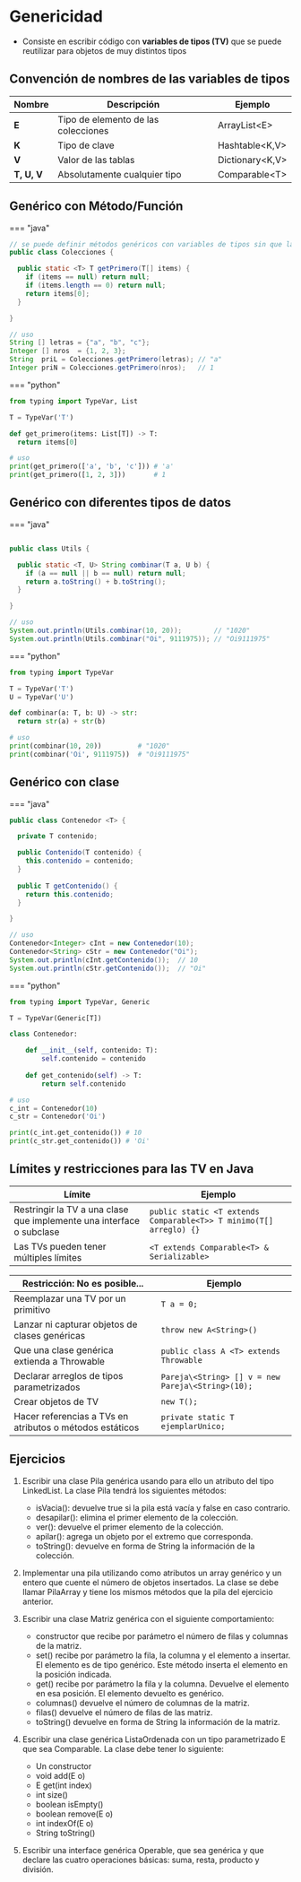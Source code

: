 # Genericidad

* Consiste en escribir código con **variables de tipos (TV)** que se puede reutilizar para objetos de muy distintos tipos

## Convención de nombres de las variables de tipos

| Nombre | Descripción | Ejemplo |
| -- | -- | -- |
| **E**       | Tipo de elemento de las colecciones | ArrayList\<E> |
| **K**       | Tipo de clave                       | Hashtable<K,V> |
| **V**       | Valor de las tablas                 | Dictionary<K,V> |
| **T, U, V** | Absolutamente cualquier tipo        | Comparable\<T> |

## Genérico con Método/Función

=== "java"

  ```java
  // se puede definir métodos genéricos con variables de tipos sin que la clase sea genérica
  public class Colecciones {

    public static <T> T getPrimero(T[] items) {
      if (items == null) return null;
      if (items.length == 0) return null;
      return items[0];
    }

  }

  // uso
  String [] letras = {"a", "b", "c"};
  Integer [] nros  = {1, 2, 3};
  String  priL = Colecciones.getPrimero(letras); // "a"
  Integer priN = Colecciones.getPrimero(nros);   // 1
  ```

=== "python"

  ```py
  from typing import TypeVar, List

  T = TypeVar('T')

  def get_primero(items: List[T]) -> T:
    return items[0]

  # uso
  print(get_primero(['a', 'b', 'c'])) # 'a'
  print(get_primero([1, 2, 3]))       # 1
  ```

## Genérico con diferentes tipos de datos

=== "java"

  ```java
  
  public class Utils {

    public static <T, U> String combinar(T a, U b) {
      if (a == null || b == null) return null;
      return a.toString() + b.toString();
    }

  }

  // uso
  System.out.println(Utils.combinar(10, 20));        // "1020"
  System.out.println(Utils.combinar("Oi", 9111975)); // "Oi9111975"
  ```

=== "python"

  ```py
  from typing import TypeVar

  T = TypeVar('T')
  U = TypeVar('U')

  def combinar(a: T, b: U) -> str:
    return str(a) + str(b)

  # uso
  print(combinar(10, 20))         # "1020"   
  print(combinar('Oi', 9111975))  # "Oi9111975"
  ```

## Genérico con clase

=== "java"

  ```java
  public class Contenedor <T> {

    private T contenido;
  
    public Contenido(T contenido) {
      this.contenido = contenido;
    }
    
    public T getContenido() {
      return this.contenido; 
    }

  }

  // uso
  Contenedor<Integer> cInt = new Contenedor(10);
  Contenedor<String> cStr = new Contenedor("Oi");
  System.out.println(cInt.getContenido());  // 10
  System.out.println(cStr.getContenido());  // "Oi"
  ```

=== "python"

  ```py
  from typing import TypeVar, Generic

  T = TypeVar(Generic[T])

  class Contenedor:

      def __init__(self, contenido: T):
          self.contenido = contenido
      
      def get_contenido(self) -> T:
          return self.contenido

  # uso
  c_int = Contenedor(10)
  c_str = Contenedor('Oi')

  print(c_int.get_contenido()) # 10 
  print(c_str.get_contenido()) # 'Oi' 
  ```

## Límites y restricciones para las TV en Java

| Límite | Ejemplo |
| -- | -- |
| Restringir la TV a una clase que implemente una interface o subclase | `public static <T extends Comparable<T>> T minimo(T[] arreglo) {}` |
| Las TVs pueden tener múltiples límites | `<T extends Comparable<T> & Serializable>` |

| Restricción: No es posible... | Ejemplo |
| -- | -- |
| Reemplazar una TV por un primitivo             | `T a = 0;` |
| Lanzar ni capturar objetos de clases genéricas | `throw new A<String>()` |
| Que una clase genérica extienda a Throwable    | `public class A <T> extends Throwable` |
| Declarar arreglos de tipos parametrizados      | `Pareja\<String> [] v = new Pareja\<String>(10);` |
| Crear objetos de TV                            | `new T();` |
| Hacer referencias a TVs en atributos o métodos estáticos | `private static T ejemplarUnico;` |

## Ejercicios

1. Escribir una clase Pila genérica usando para ello un atributo del tipo LinkedList. La clase Pila tendrá los siguientes métodos:
    * isVacia(): devuelve true si la pila está vacía y false en caso contrario.
    * desapilar(): elimina el primer elemento de la colección.
    * ver(): devuelve el primer elemento de la colección.
    * apilar(): agrega un objeto por el extremo que corresponda.
    * toString(): devuelve en forma de String la información de la colección.

1. Implementar una pila utilizando como atributos un array genérico y un entero que cuente el número de objetos insertados. La clase se debe llamar PilaArray y tiene los mismos métodos que la pila del ejercicio anterior.

1. Escribir una clase Matriz genérica con el siguiente comportamiento:
    * constructor que recibe por parámetro el número de filas y columnas de la matriz.
    * set() recibe por parámetro la fila, la columna y el elemento a insertar. El elemento es de tipo genérico. Este método inserta el elemento en la posición indicada.
    * get() recibe por parámetro la fila y la columna. Devuelve el elemento en esa posición. El elemento devuelto es genérico.
    * columnas() devuelve el número de columnas de la matriz.
    * filas() devuelve el número de filas de las matriz.
    * toString() devuelve en forma de String la información de la matriz.

1. Escribir una clase genérica ListaOrdenada con un tipo parametrizado E que sea Comparable. La clase debe tener lo siguiente:
    * Un constructor
    * void add(E o)
    * E get(int index)
    * int size()
    * boolean isEmpty()
    * boolean remove(E o)
    * int indexOf(E o)
    * String toString()

1. Escribir una interface genérica Operable, que sea genérica y que declare las cuatro operaciones básicas: suma, resta, producto y división.
